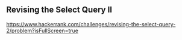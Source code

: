 ## Revising the Select Query II

https://www.hackerrank.com/challenges/revising-the-select-query-2/problem?isFullScreen=true
